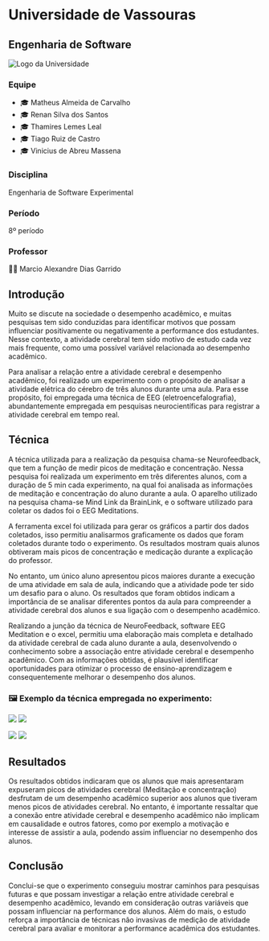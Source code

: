 # Universidade de Vassouras

## Engenharia de Software

![Logo da Universidade](https://universidadedevassouras.edu.br/wp-content/uploads/2021/12/logo_horizontal_univasso.svg)

### Equipe

- 🎓 Matheus Almeida de Carvalho
- 🎓 Renan Silva dos Santos
- 🎓 Thamires Lemes Leal
- 🎓 Tiago Ruiz de Castro
- 🎓 Vinicius de Abreu Massena

### Disciplina

Engenharia de Software Experimental

### Período

8º período

### Professor

👨‍🏫 Marcio Alexandre Dias Garrido

## Introdução

Muito se discute na sociedade o desempenho acadêmico, e muitas pesquisas tem sido conduzidas para identificar motivos que possam influenciar positivamente ou negativamente a performance dos estudantes. Nesse contexto, a atividade cerebral tem sido motivo de estudo cada vez mais frequente, como uma possível variável relacionada ao desempenho acadêmico.

Para analisar a relação entre a atividade cerebral e desempenho acadêmico, foi realizado um experimento com o propósito de analisar a atividade elétrica do cérebro de três alunos durante uma aula. Para esse propósito, foi empregada uma técnica de EEG (eletroencefalografia), abundantemente empregada em pesquisas neurocientíficas para registrar a atividade cerebral em tempo real.

## Técnica

A técnica utilizada para a realização da pesquisa chama-se Neurofeedback, que tem a função de medir picos de meditação e concentração. Nessa pesquisa foi realizada um experimento em três diferentes alunos, com a duração de 5 min cada experimento, na qual foi analisada as informações de meditação e concentração do aluno durante a aula. O aparelho utilizado na pesquisa chama-se Mind Link da BrainLink, e o software utilizado para coletar os dados foi o EEG Meditations.

A ferramenta excel foi utilizada para gerar os gráficos a partir dos dados coletados, isso permitiu analisarmos graficamente os dados que foram coletados durante todo o experimento. Os resultados mostram quais alunos obtiveram mais picos de concentração e medicação durante a explicação do professor.

No entanto, um único aluno apresentou picos maiores durante a execução de uma atividade em sala de aula, indicando que a atividade pode ter sido um desafio para o aluno. Os resultados que foram obtidos indicam a importância de se analisar diferentes pontos da aula para compreender a atividade cerebral dos alunos e sua ligação com o desempenho acadêmico.

Realizando a junção da técnica de NeuroFeedback, software EEG Meditation e o excel, permitiu uma elaboração mais completa e detalhado da atividade cerebral de cada aluno durante a aula, desenvolvendo o conhecimento sobre a associação entre atividade cerebral e desempenho acadêmico. Com as informações obtidas, é plausível identificar oportunidades para otimizar o processo de ensino-aprendizagem e consequentemente melhorar o desempenho dos alunos.
### 🖼 Exemplo da técnica empregada no experimento:

<p float="left">
  <img src="https://i.ibb.co/877gd16/experimento-1.jpg"/>
  <img src="https://i.ibb.co/fxJDcRs/experimento-2.jpg" /> 
</p>

<p float="left">
  <img src="https://i.ibb.co/5cLxzKR/experimento-3.jpg"  />
  <img src="https://i.ibb.co/v34Jkjy/experimento-4.jpg"  /> 
</p>



## Resultados

Os resultados obtidos indicaram que os alunos que mais apresentaram expuseram picos de atividades cerebral (Meditação e concentração) desfrutam de um desempenho acadêmico superior aos alunos que tiveram menos picos de atividades cerebral. No entanto, é importante ressaltar que a conexão entre atividade cerebral e desempenho acadêmico não implicam em causalidade e outros fatores, como por exemplo a motivação e interesse de assistir a aula, podendo assim influenciar no desempenho dos alunos.

## Conclusão

Conclui-se que o experimento conseguiu mostrar caminhos para pesquisas futuras e que possam investigar a relação entre atividade cerebral e desempenho acadêmico, levando em consideração outras variáveis que possam influenciar na performance dos alunos. Além do mais, o estudo reforça a importância de técnicas não invasivas de medição de atividade cerebral para avaliar e monitorar a performance acadêmica dos estudantes.
